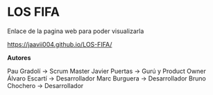 # LOS FIFA

Enlace de la pagina web para poder visualizarla

https://jaavii004.github.io/LOS-FIFA/

**Autores**

Pau Gradolí -> Scrum Master
Javier Puertas -> Gurú y Product Owner
Álvaro Escartí -> Desarrollador
Marc Burguera -> Desarrollador
Bruno Chochero -> Desarrollador
